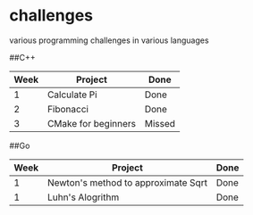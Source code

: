 # challenges
various programming challenges in various languages


##C++

| Week 	| Project 		     | Done 	|
| ----- | ---------------  | -------- |
| 1  	| Calculate Pi       | Done     |
| 2  	| Fibonacci          | Done     |
| 3  	| CMake for beginners| Missed |

##Go

| Week 	| Project 		 | Done 		 |
| ----- | -------------- | -------------- |
| 1 | Newton's method to approximate Sqrt | Done |
| 1 | Luhn's Alogrithm | Done |


